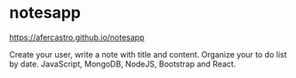 # notesapp

https://afercastro.github.io/notesapp

Create your user, write a note with title and content. Organize your to do list by date. JavaScript, MongoDB, NodeJS, Bootstrap and React.
